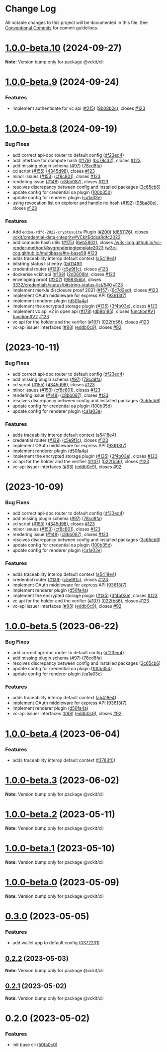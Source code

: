# Change Log

All notable changes to this project will be documented in this file.
See [Conventional Commits](https://conventionalcommits.org) for commit guidelines.

# [1.0.0-beta.10](https://github.com/uport-project/veramo/compare/v1.0.0-beta.9...v1.0.0-beta.10) (2024-09-27)

**Note:** Version bump only for package @vckit/cli





# [1.0.0-beta.9](https://github.com/uport-project/veramo/compare/v1.0.0-beta.8...v1.0.0-beta.9) (2024-09-24)

### Features

- implement authenticate for vc api ([#215](https://github.com/uport-project/veramo/issues/215)) ([9b08b2c](https://github.com/uport-project/veramo/commit/9b08b2c4014da72cd97a67a7a22170614e6331ba)), closes [#123](https://github.com/uport-project/veramo/issues/123)

# [1.0.0-beta.8](https://github.com/uport-project/veramo/compare/v1.0.0-beta.2...v1.0.0-beta.8) (2024-09-19)

### Bug Fixes

- add correct api-doc router to default config ([df23ed4](https://github.com/uport-project/veramo/commit/df23ed46636e64fc9595a5856abb7e5342f738cc))
- add interface for compute hash ([#179](https://github.com/uport-project/veramo/issues/179)) ([bc78c32](https://github.com/uport-project/veramo/commit/bc78c32e3c303d48168655c0dba1a888586a58ac)), closes [#123](https://github.com/uport-project/veramo/issues/123)
- add missing plugin schema ([#97](https://github.com/uport-project/veramo/issues/97)) ([78cd8fa](https://github.com/uport-project/veramo/commit/78cd8faeeb959afc469b7fbfd7cdb09391f71033))
- cd script ([#155](https://github.com/uport-project/veramo/issues/155)) ([4345d98](https://github.com/uport-project/veramo/commit/4345d98091f7e5dd6a6295b11bf856210cca7bda)), closes [#123](https://github.com/uport-project/veramo/issues/123)
- minor issues ([#153](https://github.com/uport-project/veramo/issues/153)) ([cf8c801](https://github.com/uport-project/veramo/commit/cf8c8015f75b50d408dd97fefa3e6e3a6e8f7565)), closes [#123](https://github.com/uport-project/veramo/issues/123)
- rendering issue ([#148](https://github.com/uport-project/veramo/issues/148)) ([c8bb087](https://github.com/uport-project/veramo/commit/c8bb0870a2fdede9976eb8b47ef5db80015bae11)), closes [#123](https://github.com/uport-project/veramo/issues/123)
- resolves discrepancy between config and installed packages ([3c65cb6](https://github.com/uport-project/veramo/commit/3c65cb62051d8a85d57acca7e3e6f1e019a0162c))
- update config for credential oa plugin ([100b35d](https://github.com/uport-project/veramo/commit/100b35dba3299e71cf3c09b1de6d8247cd649161))
- update config for renderer plugin ([ca1a03e](https://github.com/uport-project/veramo/commit/ca1a03e24487a3fb2a3702c354140b28bf83ecc0))
- using revocation list on explorer and handle no hash ([#192](https://github.com/uport-project/veramo/issues/192)) ([95ba80e](https://github.com/uport-project/veramo/commit/95ba80eb2bb61cf97f1ef0b06357937165ab48f1)), closes [#123](https://github.com/uport-project/veramo/issues/123)

### Features

- Add `eddsa-rdfc-2022-cryptosuite` Plugin ([#200](https://github.com/uport-project/veramo/issues/200)) ([d651176](https://github.com/uport-project/veramo/commit/d651176bd852514cfda37d9098e84663d1ac9be2)), closes [vckit/credential-data-integrity#VCkitEddsaRdfc2022](https://github.com/vckit/credential-data-integrity/issues/VCkitEddsaRdfc2022)
- add compute hash utils ([#175](https://github.com/uport-project/veramo/issues/175)) ([6eb5802](https://github.com/uport-project/veramo/commit/6eb5802658bddd74e0d2fbb6225421a7394a4834)), closes [/w3c-ccg.github.io/vc-render-method/#svgrenderingtemplate2023](https://github.com//w3c-ccg.github.io/vc-render-method//issues/svgrenderingtemplate2023) [/w3c-ccg.github.io/multibase/#tv-base58](https://github.com//w3c-ccg.github.io/multibase//issues/tv-base58) [#123](https://github.com/uport-project/veramo/issues/123)
- adds traceability interop default context ([a5418e4](https://github.com/uport-project/veramo/commit/a5418e4ab74ab811079a72effe6036093d4c4403))
- bitstring status list entry ([0d1149f](https://github.com/uport-project/veramo/commit/0d1149f048f8e853bfd6bda4b0c99871ef76d8ed))
- credential router ([#139](https://github.com/uport-project/veramo/issues/139)) ([c5e9f1c](https://github.com/uport-project/veramo/commit/c5e9f1c3a44480c8734ef2b61e232d179ef78889)), closes [#123](https://github.com/uport-project/veramo/issues/123)
- dockerise vckit api ([#168](https://github.com/uport-project/veramo/issues/168)) ([2d3609b](https://github.com/uport-project/veramo/commit/2d3609b4e4b1c4ce4f82ac4ecbfc60b7bd17b446)), closes [#123](https://github.com/uport-project/veramo/issues/123)
- enveloping proof ([#207](https://github.com/uport-project/veramo/issues/207)) ([998356b](https://github.com/uport-project/veramo/commit/998356b0823610f95b557910a3bcb04567f25a15)), closes [3332/credentials/status/bitstring-status-list/5#0](https://github.com/3332/credentials/status/bitstring-status-list/5/issues/0) [#123](https://github.com/uport-project/veramo/issues/123)
- implement merkle disclosure proof 2021 ([#157](https://github.com/uport-project/veramo/issues/157)) ([6c7d2ed](https://github.com/uport-project/veramo/commit/6c7d2edbf65a7c3aa0b84e8faaf0da3a36de268f)), closes [#123](https://github.com/uport-project/veramo/issues/123)
- implement OAuth middleware for express API ([93613f7](https://github.com/uport-project/veramo/commit/93613f719fed03892ab8ec1eb4a6113e525c383d))
- implement renderer plugin ([d50fa4a](https://github.com/uport-project/veramo/commit/d50fa4a67912643c1e904b79206e703340f63ffc))
- implement the encrypted storage plugin ([#135](https://github.com/uport-project/veramo/issues/135)) ([3f4b03e](https://github.com/uport-project/veramo/commit/3f4b03e3b6c72666f93f12046472c79ccf9149b1)), closes [#123](https://github.com/uport-project/veramo/issues/123)
- implement vc api v2 in open api ([#178](https://github.com/uport-project/veramo/issues/178)) ([db8b185](https://github.com/uport-project/veramo/commit/db8b1858b62b7e307052ad870ee43c96dcbbb439)), closes [function#V1](https://github.com/function/issues/V1) [function#V2](https://github.com/function/issues/V2) [#123](https://github.com/uport-project/veramo/issues/123)
- vc api for the holder and the verifier ([#107](https://github.com/uport-project/veramo/issues/107)) ([022fb56](https://github.com/uport-project/veramo/commit/022fb56da58eff6b46258dbda0e8a2f9dd708331)), closes [#123](https://github.com/uport-project/veramo/issues/123)
- vc-api issuer interfaces ([#98](https://github.com/uport-project/veramo/issues/98)) ([eddb0c9](https://github.com/uport-project/veramo/commit/eddb0c931a55c69efeae8aa52d841127b7c15b3e)), closes [#92](https://github.com/uport-project/veramo/issues/92)

# [](https://github.com/uncefact/project-vckit/compare/v1.0.0-beta.2...v1.0.0-beta.7) (2023-10-11)

### Bug Fixes

- add correct api-doc router to default config ([df23ed4](https://github.com/uncefact/project-vckit/commit/df23ed46636e64fc9595a5856abb7e5342f738cc))
- add missing plugin schema ([#97](https://github.com/uncefact/project-vckit/issues/97)) ([78cd8fa](https://github.com/uncefact/project-vckit/commit/78cd8faeeb959afc469b7fbfd7cdb09391f71033))
- cd script ([#155](https://github.com/uncefact/project-vckit/issues/155)) ([4345d98](https://github.com/uncefact/project-vckit/commit/4345d98091f7e5dd6a6295b11bf856210cca7bda)), closes [#123](https://github.com/uncefact/project-vckit/issues/123)
- minor issues ([#153](https://github.com/uncefact/project-vckit/issues/153)) ([cf8c801](https://github.com/uncefact/project-vckit/commit/cf8c8015f75b50d408dd97fefa3e6e3a6e8f7565)), closes [#123](https://github.com/uncefact/project-vckit/issues/123)
- rendering issue ([#148](https://github.com/uncefact/project-vckit/issues/148)) ([c8bb087](https://github.com/uncefact/project-vckit/commit/c8bb0870a2fdede9976eb8b47ef5db80015bae11)), closes [#123](https://github.com/uncefact/project-vckit/issues/123)
- resolves discrepancy between config and installed packages ([3c65cb6](https://github.com/uncefact/project-vckit/commit/3c65cb62051d8a85d57acca7e3e6f1e019a0162c))
- update config for credential oa plugin ([100b35d](https://github.com/uncefact/project-vckit/commit/100b35dba3299e71cf3c09b1de6d8247cd649161))
- update config for renderer plugin ([ca1a03e](https://github.com/uncefact/project-vckit/commit/ca1a03e24487a3fb2a3702c354140b28bf83ecc0))

### Features

- adds traceability interop default context ([a5418e4](https://github.com/uncefact/project-vckit/commit/a5418e4ab74ab811079a72effe6036093d4c4403))
- credential router ([#139](https://github.com/uncefact/project-vckit/issues/139)) ([c5e9f1c](https://github.com/uncefact/project-vckit/commit/c5e9f1c3a44480c8734ef2b61e232d179ef78889)), closes [#123](https://github.com/uncefact/project-vckit/issues/123)
- implement OAuth middleware for express API ([93613f7](https://github.com/uncefact/project-vckit/commit/93613f719fed03892ab8ec1eb4a6113e525c383d))
- implement renderer plugin ([d50fa4a](https://github.com/uncefact/project-vckit/commit/d50fa4a67912643c1e904b79206e703340f63ffc))
- implement the encrypted storage plugin ([#135](https://github.com/uncefact/project-vckit/issues/135)) ([3f4b03e](https://github.com/uncefact/project-vckit/commit/3f4b03e3b6c72666f93f12046472c79ccf9149b1)), closes [#123](https://github.com/uncefact/project-vckit/issues/123)
- vc api for the holder and the verifier ([#107](https://github.com/uncefact/project-vckit/issues/107)) ([022fb56](https://github.com/uncefact/project-vckit/commit/022fb56da58eff6b46258dbda0e8a2f9dd708331)), closes [#123](https://github.com/uncefact/project-vckit/issues/123)
- vc-api issuer interfaces ([#98](https://github.com/uncefact/project-vckit/issues/98)) ([eddb0c9](https://github.com/uncefact/project-vckit/commit/eddb0c931a55c69efeae8aa52d841127b7c15b3e)), closes [#92](https://github.com/uncefact/project-vckit/issues/92)

# [](https://github.com/uncefact/project-vckit/compare/v1.0.0-beta.2...v1.0.0-beta.6) (2023-10-09)

### Bug Fixes

- add correct api-doc router to default config ([df23ed4](https://github.com/uncefact/project-vckit/commit/df23ed46636e64fc9595a5856abb7e5342f738cc))
- add missing plugin schema ([#97](https://github.com/uncefact/project-vckit/issues/97)) ([78cd8fa](https://github.com/uncefact/project-vckit/commit/78cd8faeeb959afc469b7fbfd7cdb09391f71033))
- cd script ([#155](https://github.com/uncefact/project-vckit/issues/155)) ([4345d98](https://github.com/uncefact/project-vckit/commit/4345d98091f7e5dd6a6295b11bf856210cca7bda)), closes [#123](https://github.com/uncefact/project-vckit/issues/123)
- minor issues ([#153](https://github.com/uncefact/project-vckit/issues/153)) ([cf8c801](https://github.com/uncefact/project-vckit/commit/cf8c8015f75b50d408dd97fefa3e6e3a6e8f7565)), closes [#123](https://github.com/uncefact/project-vckit/issues/123)
- rendering issue ([#148](https://github.com/uncefact/project-vckit/issues/148)) ([c8bb087](https://github.com/uncefact/project-vckit/commit/c8bb0870a2fdede9976eb8b47ef5db80015bae11)), closes [#123](https://github.com/uncefact/project-vckit/issues/123)
- resolves discrepancy between config and installed packages ([3c65cb6](https://github.com/uncefact/project-vckit/commit/3c65cb62051d8a85d57acca7e3e6f1e019a0162c))
- update config for credential oa plugin ([100b35d](https://github.com/uncefact/project-vckit/commit/100b35dba3299e71cf3c09b1de6d8247cd649161))
- update config for renderer plugin ([ca1a03e](https://github.com/uncefact/project-vckit/commit/ca1a03e24487a3fb2a3702c354140b28bf83ecc0))

### Features

- adds traceability interop default context ([a5418e4](https://github.com/uncefact/project-vckit/commit/a5418e4ab74ab811079a72effe6036093d4c4403))
- credential router ([#139](https://github.com/uncefact/project-vckit/issues/139)) ([c5e9f1c](https://github.com/uncefact/project-vckit/commit/c5e9f1c3a44480c8734ef2b61e232d179ef78889)), closes [#123](https://github.com/uncefact/project-vckit/issues/123)
- implement OAuth middleware for express API ([93613f7](https://github.com/uncefact/project-vckit/commit/93613f719fed03892ab8ec1eb4a6113e525c383d))
- implement renderer plugin ([d50fa4a](https://github.com/uncefact/project-vckit/commit/d50fa4a67912643c1e904b79206e703340f63ffc))
- implement the encrypted storage plugin ([#135](https://github.com/uncefact/project-vckit/issues/135)) ([3f4b03e](https://github.com/uncefact/project-vckit/commit/3f4b03e3b6c72666f93f12046472c79ccf9149b1)), closes [#123](https://github.com/uncefact/project-vckit/issues/123)
- vc api for the holder and the verifier ([#107](https://github.com/uncefact/project-vckit/issues/107)) ([022fb56](https://github.com/uncefact/project-vckit/commit/022fb56da58eff6b46258dbda0e8a2f9dd708331)), closes [#123](https://github.com/uncefact/project-vckit/issues/123)
- vc-api issuer interfaces ([#98](https://github.com/uncefact/project-vckit/issues/98)) ([eddb0c9](https://github.com/uncefact/project-vckit/commit/eddb0c931a55c69efeae8aa52d841127b7c15b3e)), closes [#92](https://github.com/uncefact/project-vckit/issues/92)

# [1.0.0-beta.5](https://github.com/uport-project/veramo/compare/v1.0.0-beta.2...v1.0.0-beta.5) (2023-06-22)

### Bug Fixes

- add correct api-doc router to default config ([df23ed4](https://github.com/uport-project/veramo/commit/df23ed46636e64fc9595a5856abb7e5342f738cc))
- add missing plugin schema ([#97](https://github.com/uport-project/veramo/issues/97)) ([78cd8fa](https://github.com/uport-project/veramo/commit/78cd8faeeb959afc469b7fbfd7cdb09391f71033))
- resolves discrepancy between config and installed packages ([3c65cb6](https://github.com/uport-project/veramo/commit/3c65cb62051d8a85d57acca7e3e6f1e019a0162c))
- update config for credential oa plugin ([100b35d](https://github.com/uport-project/veramo/commit/100b35dba3299e71cf3c09b1de6d8247cd649161))
- update config for renderer plugin ([ca1a03e](https://github.com/uport-project/veramo/commit/ca1a03e24487a3fb2a3702c354140b28bf83ecc0))

### Features

- adds traceability interop default context ([a5418e4](https://github.com/uport-project/veramo/commit/a5418e4ab74ab811079a72effe6036093d4c4403))
- implement OAuth middleware for express API ([93613f7](https://github.com/uport-project/veramo/commit/93613f719fed03892ab8ec1eb4a6113e525c383d))
- implement renderer plugin ([d50fa4a](https://github.com/uport-project/veramo/commit/d50fa4a67912643c1e904b79206e703340f63ffc))
- vc-api issuer interfaces ([#98](https://github.com/uport-project/veramo/issues/98)) ([eddb0c9](https://github.com/uport-project/veramo/commit/eddb0c931a55c69efeae8aa52d841127b7c15b3e)), closes [#92](https://github.com/uport-project/veramo/issues/92)

# [1.0.0-beta.4](https://github.com/uport-project/veramo/compare/v1.0.0-beta.3...v1.0.0-beta.4) (2023-06-04)

### Features

- adds traceability interop default context ([f3783f0](https://github.com/uport-project/veramo/commit/f3783f09cfd9cc9aa55591b98d5ce3e92b1575be))

# [1.0.0-beta.3](https://github.com/uport-project/veramo/compare/v1.0.0-beta.2...v1.0.0-beta.3) (2023-06-02)

**Note:** Version bump only for package @vckit/cli

# [1.0.0-beta.2](https://github.com/uport-project/veramo/compare/v1.0.0-beta.1...v1.0.0-beta.2) (2023-05-11)

**Note:** Version bump only for package @vckit/cli

# [1.0.0-beta.1](https://github.com/uport-project/veramo/compare/v1.0.0-beta.0...v1.0.0-beta.1) (2023-05-10)

**Note:** Version bump only for package @vckit/cli

# [1.0.0-beta.0](https://github.com/uport-project/veramo/compare/v0.3.0...v1.0.0-beta.0) (2023-05-09)

**Note:** Version bump only for package @vckit/cli

# [0.3.0](https://github.com/uport-project/veramo/compare/v0.2.2...v0.3.0) (2023-05-05)

### Features

- add wallet app to default config ([0372201](https://github.com/uport-project/veramo/commit/0372201cf40bd1b0bee41f187bfccaada8694c38))

## [0.2.2](https://github.com/uport-project/veramo/compare/v0.2.1...v0.2.2) (2023-05-03)

**Note:** Version bump only for package @vckit/cli

## [0.2.1](https://github.com/uport-project/veramo/compare/v0.2.0...v0.2.1) (2023-05-02)

**Note:** Version bump only for package @vckit/cli

# 0.2.0 (2023-05-02)

### Features

- init base cli ([50fa0c0](https://github.com/uport-project/veramo/commit/50fa0c0c96c4568bd534999d67235cb6dad41746))
